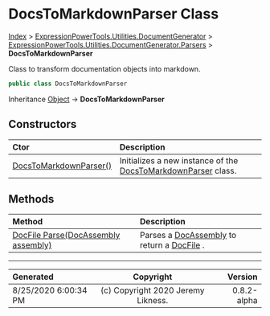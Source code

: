 ﻿# DocsToMarkdownParser Class

[Index](../index.md) > [ExpressionPowerTools.Utilities.DocumentGenerator](ExpressionPowerTools.Utilities.DocumentGenerator.a.md) > [ExpressionPowerTools.Utilities.DocumentGenerator.Parsers](ExpressionPowerTools.Utilities.DocumentGenerator.Parsers.n.md) > **DocsToMarkdownParser**

Class to transform documentation objects into markdown.

```csharp
public class DocsToMarkdownParser
```

Inheritance [Object](https://docs.microsoft.com/dotnet/api/system.object) → **DocsToMarkdownParser**

## Constructors

| Ctor | Description |
| :-- | :-- |
| [DocsToMarkdownParser()](ExpressionPowerTools.Utilities.DocumentGenerator.Parsers.DocsToMarkdownParser.ctor.md#docstomarkdownparser) | Initializes a new instance of the [DocsToMarkdownParser](ExpressionPowerTools.Utilities.DocumentGenerator.Parsers.DocsToMarkdownParser.cs.md) class. |
## Methods

| Method | Description |
| :-- | :-- |
| [DocFile Parse(DocAssembly assembly)](ExpressionPowerTools.Utilities.DocumentGenerator.Parsers.DocsToMarkdownParser.Parse.m.md) | Parses a [DocAssembly](ExpressionPowerTools.Utilities.DocumentGenerator.Hierarchy.DocAssembly.cs.md) to return a [DocFile](ExpressionPowerTools.Utilities.DocumentGenerator.Markdown.DocFile.cs.md) . |

---

| Generated | Copyright | Version |
| :-- | :-: | --: |
| 8/25/2020 6:00:34 PM | (c) Copyright 2020 Jeremy Likness. | 0.8.2-alpha |

